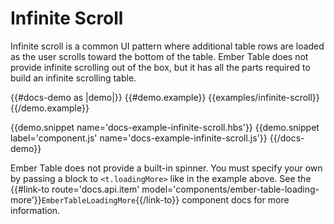 # Infinite Scroll

Infinite scroll is a common UI pattern where additional table rows are loaded as the user scrolls toward the bottom of the table. Ember Table does not provide infinite scrolling out of the box, but it has all the parts required to build an infinite scrolling table.

{{#docs-demo as |demo|}}
  {{#demo.example}}
    {{examples/infinite-scroll}}
  {{/demo.example}}

  {{demo.snippet name='docs-example-infinite-scroll.hbs'}}
  {{demo.snippet label='component.js' name='docs-example-infinite-scroll.js'}}
{{/docs-demo}}

Ember Table does not provide a built-in spinner. You must specify your own by passing a block to `<t.loadingMore>` like in the example above. See the {{#link-to route='docs.api.item' model='components/ember-table-loading-more'}}`EmberTableLoadingMore`{{/link-to}} component docs for more information.
